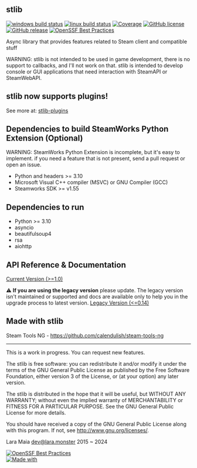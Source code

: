 stlib
-----

[![windows build status](https://badges.lara.monster/calendulish/.github/stlib-windows-build)](https://github.com/calendulish/stlib/actions/workflows/build.yml)
[![linux build status](https://badges.lara.monster/calendulish/.github/stlib-linux-build)](https://github.com/calendulish/stlib/actions/workflows/build.yml)
[![Coverage](https://codecov.io/gh/calendulish/stlib/branch/master/graph/badge.svg?token=DMKFKEUUZP)](https://codecov.io/gh/calendulish/stlib)
[![GitHub license](https://img.shields.io/badge/license-GPLv3-brightgreen.svg?style=flat)](https://www.gnu.org/licenses/gpl-3.0.html)
[![GitHub release](https://img.shields.io/github/release/calendulish/stlib.svg?style=flat)](https://github.com/calendulish/stlib/releases)
[![OpenSSF Best Practices](https://www.bestpractices.dev/projects/8033/badge)](https://www.bestpractices.dev/projects/8033)

Async library that provides features related to Steam client and compatible stuff

WARNING: stlib is not intended to be used in game development, there is no support to callbacks, and I'll not work on that.
stlib is intended to develop console or GUI applications that need interaction with SteamAPI or SteamWebAPI.

stlib now supports plugins!
---------------------------
See more at: [stlib-plugins](https://github.com/calendulish/stlib-plugins)

Dependencies to build SteamWorks Python Extension (Optional)
-----------------------------------------------------

WARNING: SteamWorks Python Extension is incomplete, but it's easy to implement. if you need a feature that is not present,
send a pull request or open an issue.

- Python and headers >= 3.10
- Microsoft Visual C++ compiler (MSVC) or GNU Compiler (GCC)
- Steamworks SDK >= v1.55

Dependencies to run
-------------------

- Python >= 3.10
- asyncio
- beautifulsoup4
- rsa
- aiohttp


API Reference & Documentation
-----------------------------

[Current Version (>=1.0)](https://lara.monster/stlib)

:warning: **If you are using the legacy version** please update.
The legacy version isn't maintained or supported and docs are
available only to help you in the upgrade process to latest version.
[Legacy Version (<=0.14)](https://lara.monster/stlib.legacy)

Made with stlib
---------------

Steam Tools NG - https://github.com/calendulish/steam-tools-ng

___________________________________________________________________________________________

This is a work in progress. You can request new features.

The stlib is free software: you can redistribute it and/or modify it under the terms of the GNU General Public License as published by the Free Software Foundation, either version 3 of the License, or (at your option) any later version.

The stlib is distributed in the hope that it will be useful, but WITHOUT ANY WARRANTY; without even the implied warranty of MERCHANTABILITY or FITNESS FOR A PARTICULAR PURPOSE. See the GNU General Public License for more details.

You should have received a copy of the GNU General Public License along with this program. If not, see http://www.gnu.org/licenses/.

Lara Maia <dev@lara.monster> 2015 ~ 2024

[![OpenSSF Best Practices](https://www.bestpractices.dev/assets/openssf_bestpracticesbadge-bcc69832741d2cb3979607a9d713f9e8f83987653caa7b982d75ad1362cd575b.svg)](https://www.bestpractices.dev/projects/8033)  
[![Made with](https://img.shields.io/badge/made%20with-girl%20power-f070D0.svg?longCache=true&style=for-the-badge)](https://lara.monster)
